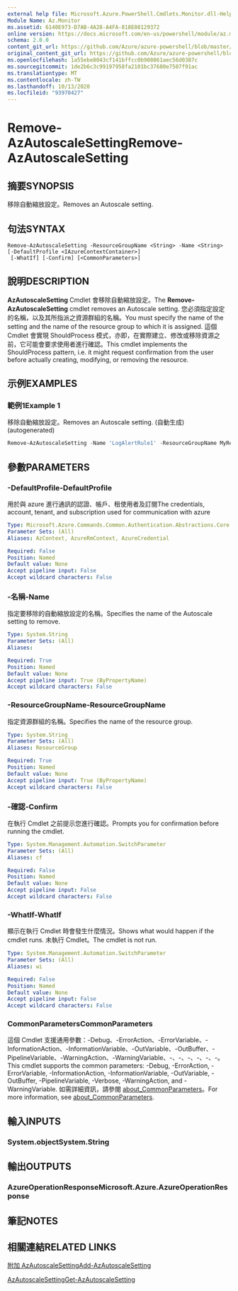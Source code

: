 ```yaml
---
external help file: Microsoft.Azure.PowerShell.Cmdlets.Monitor.dll-Help.xml
Module Name: Az.Monitor
ms.assetid: 6140E973-D7AB-4A28-A4FA-818E08129372
online version: https://docs.microsoft.com/en-us/powershell/module/az.monitor/remove-azautoscalesetting
schema: 2.0.0
content_git_url: https://github.com/Azure/azure-powershell/blob/master/src/Monitor/Monitor/help/Remove-AzAutoscaleSetting.md
original_content_git_url: https://github.com/Azure/azure-powershell/blob/master/src/Monitor/Monitor/help/Remove-AzAutoscaleSetting.md
ms.openlocfilehash: 1a55ebe8043cf141bffcc0b908061aec56d0387c
ms.sourcegitcommit: 1de2b6c3c99197958fa2101bc37680e7507f91ac
ms.translationtype: MT
ms.contentlocale: zh-TW
ms.lasthandoff: 10/13/2020
ms.locfileid: "93970427"
---
```

# <span data-ttu-id="4f2b3-101">Remove-AzAutoscaleSetting</span><span class="sxs-lookup"><span data-stu-id="4f2b3-101">Remove-AzAutoscaleSetting</span></span>

## <span data-ttu-id="4f2b3-102">摘要</span><span class="sxs-lookup"><span data-stu-id="4f2b3-102">SYNOPSIS</span></span>
<span data-ttu-id="4f2b3-103">移除自動縮放設定。</span><span class="sxs-lookup"><span data-stu-id="4f2b3-103">Removes an Autoscale setting.</span></span>

## <span data-ttu-id="4f2b3-104">句法</span><span class="sxs-lookup"><span data-stu-id="4f2b3-104">SYNTAX</span></span>

```
Remove-AzAutoscaleSetting -ResourceGroupName <String> -Name <String> [-DefaultProfile <IAzureContextContainer>]
 [-WhatIf] [-Confirm] [<CommonParameters>]
```

## <span data-ttu-id="4f2b3-105">說明</span><span class="sxs-lookup"><span data-stu-id="4f2b3-105">DESCRIPTION</span></span>
<span data-ttu-id="4f2b3-106">**AzAutoscaleSetting** Cmdlet 會移除自動縮放設定。</span><span class="sxs-lookup"><span data-stu-id="4f2b3-106">The **Remove-AzAutoscaleSetting** cmdlet removes an Autoscale setting.</span></span>
<span data-ttu-id="4f2b3-107">您必須指定設定的名稱，以及其所指派之資源群組的名稱。</span><span class="sxs-lookup"><span data-stu-id="4f2b3-107">You must specify the name of the setting and the name of the resource group to which it is assigned.</span></span>
<span data-ttu-id="4f2b3-108">這個 Cmdlet 會實現 ShouldProcess 模式，亦即，在實際建立、修改或移除資源之前，它可能會要求使用者進行確認。</span><span class="sxs-lookup"><span data-stu-id="4f2b3-108">This cmdlet implements the ShouldProcess pattern, i.e. it might request confirmation from the user before actually creating, modifying, or removing the resource.</span></span>

## <span data-ttu-id="4f2b3-109">示例</span><span class="sxs-lookup"><span data-stu-id="4f2b3-109">EXAMPLES</span></span>

### <span data-ttu-id="4f2b3-110">範例1</span><span class="sxs-lookup"><span data-stu-id="4f2b3-110">Example 1</span></span>

<span data-ttu-id="4f2b3-111">移除自動縮放設定。</span><span class="sxs-lookup"><span data-stu-id="4f2b3-111">Removes an Autoscale setting.</span></span> <span data-ttu-id="4f2b3-112"> (自動生成) </span><span class="sxs-lookup"><span data-stu-id="4f2b3-112">(autogenerated)</span></span>

```powershell <!-- Aladdin Generated Example --> 
Remove-AzAutoscaleSetting -Name 'LogAlertRule1' -ResourceGroupName MyResourceGroup
```

## <span data-ttu-id="4f2b3-113">參數</span><span class="sxs-lookup"><span data-stu-id="4f2b3-113">PARAMETERS</span></span>

### <span data-ttu-id="4f2b3-114">-DefaultProfile</span><span class="sxs-lookup"><span data-stu-id="4f2b3-114">-DefaultProfile</span></span>
<span data-ttu-id="4f2b3-115">用於與 azure 進行通訊的認證、帳戶、租使用者及訂閱</span><span class="sxs-lookup"><span data-stu-id="4f2b3-115">The credentials, account, tenant, and subscription used for communication with azure</span></span>

```yaml
Type: Microsoft.Azure.Commands.Common.Authentication.Abstractions.Core.IAzureContextContainer
Parameter Sets: (All)
Aliases: AzContext, AzureRmContext, AzureCredential

Required: False
Position: Named
Default value: None
Accept pipeline input: False
Accept wildcard characters: False
```

### <span data-ttu-id="4f2b3-116">-名稱</span><span class="sxs-lookup"><span data-stu-id="4f2b3-116">-Name</span></span>
<span data-ttu-id="4f2b3-117">指定要移除的自動縮放設定的名稱。</span><span class="sxs-lookup"><span data-stu-id="4f2b3-117">Specifies the name of the Autoscale setting to remove.</span></span>

```yaml
Type: System.String
Parameter Sets: (All)
Aliases:

Required: True
Position: Named
Default value: None
Accept pipeline input: True (ByPropertyName)
Accept wildcard characters: False
```

### <span data-ttu-id="4f2b3-118">-ResourceGroupName</span><span class="sxs-lookup"><span data-stu-id="4f2b3-118">-ResourceGroupName</span></span>
<span data-ttu-id="4f2b3-119">指定資源群組的名稱。</span><span class="sxs-lookup"><span data-stu-id="4f2b3-119">Specifies the name of the resource group.</span></span>

```yaml
Type: System.String
Parameter Sets: (All)
Aliases: ResourceGroup

Required: True
Position: Named
Default value: None
Accept pipeline input: True (ByPropertyName)
Accept wildcard characters: False
```

### <span data-ttu-id="4f2b3-120">-確認</span><span class="sxs-lookup"><span data-stu-id="4f2b3-120">-Confirm</span></span>
<span data-ttu-id="4f2b3-121">在執行 Cmdlet 之前提示您進行確認。</span><span class="sxs-lookup"><span data-stu-id="4f2b3-121">Prompts you for confirmation before running the cmdlet.</span></span>

```yaml
Type: System.Management.Automation.SwitchParameter
Parameter Sets: (All)
Aliases: cf

Required: False
Position: Named
Default value: None
Accept pipeline input: False
Accept wildcard characters: False
```

### <span data-ttu-id="4f2b3-122">-WhatIf</span><span class="sxs-lookup"><span data-stu-id="4f2b3-122">-WhatIf</span></span>
<span data-ttu-id="4f2b3-123">顯示在執行 Cmdlet 時會發生什麼情況。</span><span class="sxs-lookup"><span data-stu-id="4f2b3-123">Shows what would happen if the cmdlet runs.</span></span> <span data-ttu-id="4f2b3-124">未執行 Cmdlet。</span><span class="sxs-lookup"><span data-stu-id="4f2b3-124">The cmdlet is not run.</span></span>

```yaml
Type: System.Management.Automation.SwitchParameter
Parameter Sets: (All)
Aliases: wi

Required: False
Position: Named
Default value: None
Accept pipeline input: False
Accept wildcard characters: False
```

### <span data-ttu-id="4f2b3-125">CommonParameters</span><span class="sxs-lookup"><span data-stu-id="4f2b3-125">CommonParameters</span></span>
<span data-ttu-id="4f2b3-126">這個 Cmdlet 支援通用參數：-Debug、-ErrorAction、-ErrorVariable、-InformationAction、-InformationVariable、-OutVariable、-OutBuffer、-PipelineVariable、-WarningAction、-WarningVariable、-、-、-、-、-、-。</span><span class="sxs-lookup"><span data-stu-id="4f2b3-126">This cmdlet supports the common parameters: -Debug, -ErrorAction, -ErrorVariable, -InformationAction, -InformationVariable, -OutVariable, -OutBuffer, -PipelineVariable, -Verbose, -WarningAction, and -WarningVariable.</span></span> <span data-ttu-id="4f2b3-127">如需詳細資訊，請參閱 [about_CommonParameters](http://go.microsoft.com/fwlink/?LinkID=113216)。</span><span class="sxs-lookup"><span data-stu-id="4f2b3-127">For more information, see [about_CommonParameters](http://go.microsoft.com/fwlink/?LinkID=113216).</span></span>

## <span data-ttu-id="4f2b3-128">輸入</span><span class="sxs-lookup"><span data-stu-id="4f2b3-128">INPUTS</span></span>

### <span data-ttu-id="4f2b3-129">System.object</span><span class="sxs-lookup"><span data-stu-id="4f2b3-129">System.String</span></span>

## <span data-ttu-id="4f2b3-130">輸出</span><span class="sxs-lookup"><span data-stu-id="4f2b3-130">OUTPUTS</span></span>

### <span data-ttu-id="4f2b3-131">AzureOperationResponse</span><span class="sxs-lookup"><span data-stu-id="4f2b3-131">Microsoft.Azure.AzureOperationResponse</span></span>

## <span data-ttu-id="4f2b3-132">筆記</span><span class="sxs-lookup"><span data-stu-id="4f2b3-132">NOTES</span></span>

## <span data-ttu-id="4f2b3-133">相關連結</span><span class="sxs-lookup"><span data-stu-id="4f2b3-133">RELATED LINKS</span></span>

[<span data-ttu-id="4f2b3-134">附加 AzAutoscaleSetting</span><span class="sxs-lookup"><span data-stu-id="4f2b3-134">Add-AzAutoscaleSetting</span></span>](./Add-AzAutoscaleSetting.md)

[<span data-ttu-id="4f2b3-135">AzAutoscaleSetting</span><span class="sxs-lookup"><span data-stu-id="4f2b3-135">Get-AzAutoscaleSetting</span></span>](./Get-AzAutoscaleSetting.md)


